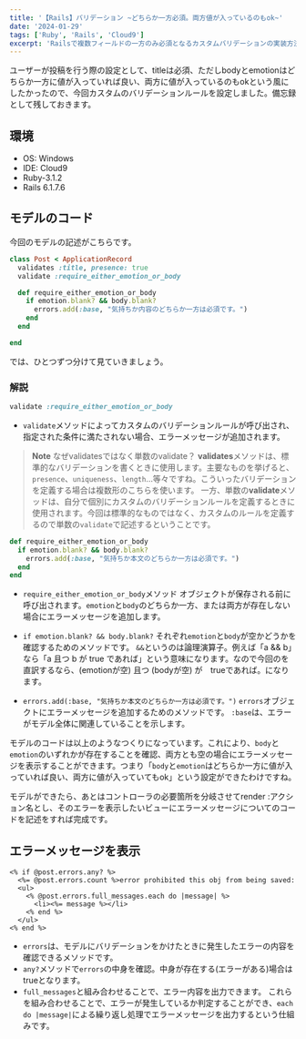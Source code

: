 ```yaml
---
title: '【Rails】バリデーション ~どちらか一方必須。両方値が入っているのもok~'
date: '2024-01-29'
tags: ['Ruby', 'Rails', 'Cloud9']
excerpt: 'Railsで複数フィールドの一方のみ必須となるカスタムバリデーションの実装方法を解説します'
---
```


ユーザーが投稿を行う際の設定として、titleは必須、ただしbodyとemotionはどちらか一方に値が入っていれば良い、両方に値が入っているのもokという風にしたかったので、今回カスタムのバリデーションルールを設定しました。備忘録として残しておきます。

## 環境
- OS: Windows
- IDE: Cloud9
- Ruby-3.1.2
- Rails 6.1.7.6

## モデルのコード
今回のモデルの記述がこちらです。
```ruby
class Post < ApplicationRecord
  validates :title, presence: true
  validate :require_either_emotion_or_body

  def require_either_emotion_or_body
    if emotion.blank? && body.blank?
      errors.add(:base, "気持ちか内容のどちらか一方は必須です。")
    end
  end

end
```
では、ひとつずつ分けて見ていきましょう。

### 解説
```ruby
validate :require_either_emotion_or_body
```
- `validate`メソッドによってカスタムのバリデーションルールが呼び出され、指定された条件に満たされない場合、エラーメッセージが追加されます。

> **Note**
> なぜvalidatesではなく単数のvalidate？
> **validates**メソッドは、標準的なバリデーションを書くときに使用します。主要なものを挙げると、`presence`、`uniqueness`、`length`…等々ですね。こういったバリデーションを定義する場合は複数形のこちらを使います。
> 一方、単数の**validate**メソッドは、自分で個別にカスタムのバリデーションルールを定義するときに使用されます。今回は標準的なものではなく、カスタムのルールを定義するので単数の`validate`で記述するということです。

```ruby
def require_either_emotion_or_body
  if emotion.blank? && body.blank?
    errors.add(:base, "気持ちか本文のどちらか一方は必須です。")
  end
end
```

- `require_either_emotion_or_body`メソッド
オブジェクトが保存される前に呼び出されます。`emotion`と`body`のどちらか一方、または両方が存在しない場合にエラーメッセージを追加します。

- `if emotion.blank? && body.blank?`
それぞれ`emotion`と`body`が空かどうかを確認するためのメソッドです。
`&&`というのは論理演算子。例えば「a && b」なら「a 且つ b が true であれば」という意味になります。なので今回のを直訳するなら、(emotionが空) 且つ (bodyが空) が　trueであれば。になります。

- `errors.add(:base, "気持ちか本文のどちらか一方は必須です。")`
`errors`オブジェクトにエラーメッセージを追加するためのメソッドです。
`:base`は、エラーがモデル全体に関連していることを示します。

モデルのコードは以上のようなつくりになっています。これにより、`body`と`emotion`のいずれかが存在することを確認、両方とも空の場合にエラーメッセージを表示することができます。つまり「`body`と`emotion`はどちらか一方に値が入っていれば良い、両方に値が入っていてもok」という設定ができたわけですね。

モデルができたら、あとはコントローラの必要箇所を分岐させてrender :アクション名とし、そのエラーを表示したいビューにエラーメッセージについてのコードを記述をすれば完成です。

## エラーメッセージを表示
```erb
<% if @post.errors.any? %>
  <%= @post.errors.count %>error prohibited this obj from being saved:
  <ul>
    <% @post.errors.full_messages.each do |message| %>
      <li><%= message %></li>
    <% end %>
  </ul>
<% end %>
```
- `errors`は、モデルにバリデーションをかけたときに発生したエラーの内容を確認できるメソッドです。
- `any?`メソッドで`errors`の中身を確認。中身が存在する(エラーがある)場合はtrueとなります。
- `full_messages`と組み合わせることで、エラー内容を出力できます。 
これらを組み合わせることで、エラーが発生しているか判定することができ、`each do |message|`による繰り返し処理でエラーメッセージを出力するという仕組みです。